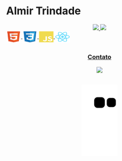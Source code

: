 <h1> Almir Trindade</h1>

<div align="center">
  <a href="https://github.com/AlmirTrindade">
  <img height="145em" src="https://github-readme-stats.vercel.app/api?username=AlmirTrindade&show_icons=true&theme=dark&include_all_commits=true&count_private=true"/>
  <img height="145em" src="https://github-readme-stats.vercel.app/api/top-langs/?username=AlmirTrindade&layout=compact&langs_count=7&theme=dark"/>
    </div>
  

  <img align="center" alt="Almir-HTML" height="30" width="40" src="https://raw.githubusercontent.com/devicons/devicon/master/icons/html5/html5-original.svg">
  <img align="center" alt="Almir-CSS" height="30" width="40" src="https://raw.githubusercontent.com/devicons/devicon/master/icons/css3/css3-original.svg">
  <img align="center" alt="Almir-Js" height="30" width="40" src="https://raw.githubusercontent.com/devicons/devicon/master/icons/javascript/javascript-plain.svg">
  <img align="center" alt="Almir-React" height="30" width="40" src="https://raw.githubusercontent.com/devicons/devicon/master/icons/react/react-original.svg">
  
  ##
  
  <div align="center">
  <h3 align"center"> <h3> Contato </h3>
    </div>
    
<div align="center">
<a href="https://instagram.com/Almir_Trindad3" target="_blank"> <img src="https://img.shields.io/badge/-Instagram-%23E4405F?style=for-the-badge&logo=instagram&logoColor=white"> </a>

  ##
  
 ![Snake animation](https://github.com/AlmirTrindade/Almir-T./blob/output/github-contribution-grid-snake.svg)
  </div>
  
  ##
  
